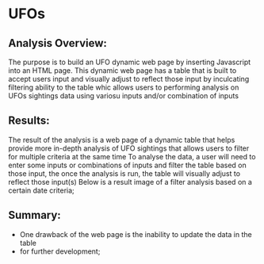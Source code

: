 # UFOs

## Analysis Overview:
The purpose is to build an UFO dynamic web page by inserting Javascript into an HTML page. This dynamic web page has a table that is built to accept users input and visually adjust to reflect those input by inculcating filtering ability to the table whic allows users to performing analysis on UFOs sightings data using variosu inputs and/or combination of inputs

## Results:
The result of the analysis is a web page of a dynamic table that helps provide more in-depth analysis of UFO sightings that allows users to filter for multiple criteria at the same time
To analyse the data, a user will need to enter some inputs or combinations of inputs and filter the table based on those input, the once the analysis is run, the table will visually adjust to reflect those input(s)
Below is a result image of a filter analysis based on a certain date criteria;


## Summary:
* One drawback of the web page is the inability to update the data in the table
* for further development;
 
